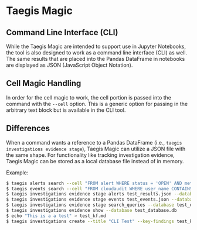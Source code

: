# Taegis Magic

## Command Line Interface (CLI)

While the Taegis Magic are intended to support use in Jupyter Notebooks, the tool is also designed to work as a command line interface (CLI) as well.  The same results that are placed into the Pandas DataFrame in notebooks are displayed as JSON (JavaScript Object Notation).

## Cell Magic Handling

In order for the cell magic to work, the cell portion is passed into the command with the `--cell` option.  This is a generic option for passing in the arbitrary text block but is available in the CLI tool.

## Differences

When a command wants a reference to a Pandas DataFrame (i.e., `taegis investigations evidence stage`), Taegis Magic can utilize a JSON file with the same shape.  For functionality like tracking investigation evidence, Taegis Magic can be stored as a local database file instead of in memory.

Example:

```bash
$ taegis alerts search --cell "FROM alert WHERE status = 'OPEN' AND metadata.severity >= 0.2 AND investigation_ids IS NULL AND metadata.title = 'Suspicious AWS Account Enumeration'| head 2" --track --database test_database.db > test_results.json
$ taegis events search --cell "FROM cloudaudit WHERE user_name CONTAINS 'jupiter' EARLIEST=-3d | head 2" --track --database test_database.db > test_events.json
$ taegis investigations evidence stage alerts test_results.json --database test_database.db
$ taegis investigations evidence stage events test_events.json --database test_database.db
$ taegis investigations evidence stage search_queries --database test_database.db
$ taegis investigations evidence show --database test_database.db
$ echo "This is a a test" > test_kf.md
$ taegis investigations create --title "CLI Test" --key-findings test_kf.md --priority LOW --type SECURITY_INVESTIGATION --status OPEN --assignee-id @customer --database test_database.db
```
